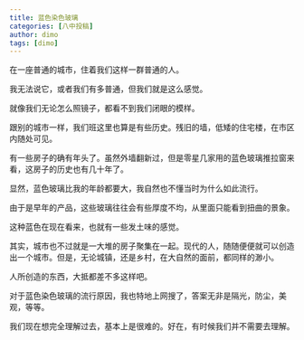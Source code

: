 ```yaml
---
title: 蓝色染色玻璃
categories: [八中投稿]
author: dimo
tags: [dimo]
---
```


在一座普通的城市，住着我们这样一群普通的人。

我无法说它，或者我们有多普通，但我们就是这么感觉。

就像我们无论怎么照镜子，都看不到我们闭眼的模样。

跟别的城市一样，我们班这里也算是有些历史。残旧的墙，低矮的住宅楼，在市区内随处可见。

有一些房子的确有年头了。虽然外墙翻新过，但是零星几家用的蓝色玻璃推拉窗来看，这房子的历史也有几十年了。

显然，蓝色玻璃比我的年龄都要大，我自然也不懂当时为什么如此流行。

由于是早年的产品，这些玻璃往往会有些厚度不均，从里面只能看到扭曲的景象。

这种蓝色在现在看来，也就有一些发土味的感觉。

其实，城市也不过就是一大堆的房子聚集在一起。现代的人，随随便便就可以创造出一个城市。但是，无论城镇，还是乡村，在大自然的面前，都同样的渺小。

人所创造的东西，大抵都差不多这样吧。

对于蓝色染色玻璃的流行原因，我也特地上网搜了，答案无非是隔光，防尘，美观，等等。

我们现在想完全理解过去，基本上是很难的。好在，有时候我们并不需要去理解。